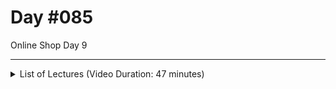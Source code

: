 # Day #085
Online Shop Day  9

---

<details>
    <summary>List of Lectures (Video Duration: 47 minutes)</summary>
    <ul>
        <li>Styling Product Items</li>
        <li>Adding the "Product Details" (Single Product) Page</li>
        <li>Updating Products (As Administrator)</li>
    </ul>
</details>
